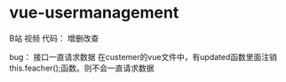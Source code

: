 # vue-usermanagement
B站 视频 代码： 增删改查

bug： 接口一直请求数据
在custemer的vue文件中，有updated函数里面注销 this.feacher();函数。则不会一直请求数据
